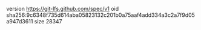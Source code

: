 version https://git-lfs.github.com/spec/v1
oid sha256:9c6348f735d614aba05823132c201b0a75aaf4add334a3c2a7f9d05a947d3611
size 28347
